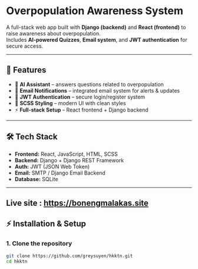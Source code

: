 # Overpopulation Awareness System 

A full-stack web app built with **Django (backend)** and **React (frontend)** to raise awareness about overpopulation.  
Includes **AI-powered Quizzes**, **Email system**, and **JWT authentication** for secure access.  

---

## 🚀 Features
- 🤖 **AI Assistant** – answers questions related to overpopulation  
- 📧 **Email Notifications** – integrated email system for alerts & updates  
- 🔐 **JWT Authentication** – secure login/register system  
- 🎨 **SCSS Styling** – modern UI with clean styles  
- ⚡ **Full-stack Setup** – React frontend + Django backend  

---

## 🛠️ Tech Stack
- **Frontend:** React, JavaScript, HTML, SCSS  
- **Backend:** Django + Django REST Framework  
- **Auth:** JWT (JSON Web Token)  
- **Email:** SMTP / Django Email Backend  
- **Database:** SQLite

---

## Live site : https://bonengmalakas.site


## ⚡ Installation & Setup

### 1. Clone the repository
```bash
git clone https://github.com/greysuyen/hkktn.git
cd hkktn

